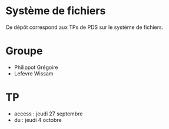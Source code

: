 #   Système de fichiers

Ce dépôt correspond aux TPs de PDS sur le système de fichiers.

# Groupe

 - Philippot Grégoire
 - Lefevre Wissam

# TP

 - access : jeudi 27 septembre
 - du : jeudi 4 octobre
